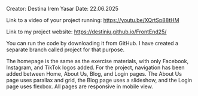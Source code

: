 Creator: Destina Irem Yasar
Date: 22.06.2025

Link to a video of your project running: https://youtu.be/XQrtSp88tHM

Link to my project website: https://destiniu.github.io/FrontEnd25/

You can run the code by downloading it from GitHub. I have created a separate branch called project for that purpose.

The homepage is the same as the exercise materials, with only Facebook, Instagram, and TikTok logos added. For the project, navigation has been added between Home, About Us, Blog, and Login pages. The About Us page uses parallax and grid, the Blog page uses a slideshow, and the Login page uses flexbox. All pages are responsive in mobile view.

